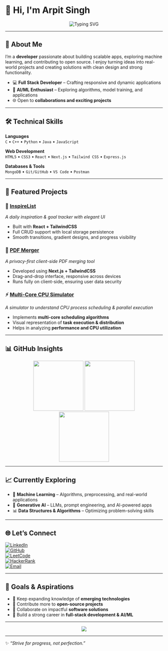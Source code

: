 # 👋 Hi, I'm Arpit Singh  

<div align="center">
  <img src="https://readme-typing-svg.herokuapp.com?font=Fira+Code&size=28&duration=3000&pause=1000&color=36BCF7&center=true&vCenter=true&width=700&lines=Full+Stack+Developer;Machine+Learning+Explorer;Open+Source+Contributor;Always+Learning+New+Technologies" alt="Typing SVG" />
</div>  

---

## 🚀 About Me  

I’m a **developer** passionate about building scalable apps, exploring machine learning, and contributing to open source. I enjoy turning ideas into real-world projects and creating solutions with clean design and strong functionality.  

- 💻 **Full Stack Developer** – Crafting responsive and dynamic applications  
- 🤖 **AI/ML Enthusiast** – Exploring algorithms, model training, and applications  
- 🌐 Open to **collaborations and exciting projects**  

---

## 🛠️ Technical Skills  

**Languages**  
`C` • `C++` • `Python` • `Java` • `JavaScript`  

**Web Development**  
`HTML5` • `CSS3` • `React` • `Next.js` • `Tailwind CSS` • `Express.js`  

**Databases & Tools**  
`MongoDB` • `Git/GitHub` • `VS Code` • `Postman`  

---

## 📌 Featured Projects  

### 🌟 [InspireList](https://github.com/ArpitSingh4010/inspirelist)  
_A daily inspiration & goal tracker with elegant UI_  
- Built with **React + TailwindCSS**  
- Full CRUD support with local storage persistence  
- Smooth transitions, gradient designs, and progress visibility  

### 📄 [PDF Merger](https://github.com/ArpitSingh4010/pdf-merger)  
_A privacy-first client-side PDF merging tool_  
- Developed using **Next.js + TailwindCSS**  
- Drag-and-drop interface, responsive across devices  
- Runs fully on client-side, ensuring user data security  

### ⚡ [Multi-Core CPU Simulator](https://github.com/ArpitSingh4010/Multi-Core_CPU-Simulator)  
_A simulator to understand CPU process scheduling & parallel execution_  
- Implements **multi-core scheduling algorithms**  
- Visual representation of **task execution & distribution**  
- Helps in analyzing **performance and CPU utilization**  

---

## 📊 GitHub Insights  

<div align="center">
  <img src="https://github-readme-stats.vercel.app/api?username=ArpitSingh4010&show_icons=true&theme=tokyonight&hide_border=true&count_private=true" height="160" />
  <img src="https://github-readme-streak-stats.herokuapp.com/?user=ArpitSingh4010&theme=tokyonight&hide_border=true" height="160" />
</div>  

<div align="center">
  <img src="https://github-readme-stats.vercel.app/api/top-langs/?username=ArpitSingh4010&layout=compact&theme=tokyonight&hide_border=true" height="160" />
</div>  

---

## 📈 Currently Exploring  

- 🤖 **Machine Learning** – Algorithms, preprocessing, and real-world applications  
- 🧠 **Generative AI** – LLMs, prompt engineering, and AI-powered apps  
- 📊 **Data Structures & Algorithms** – Optimizing problem-solving skills  

---

## 🌐 Let’s Connect  

[![LinkedIn](https://img.shields.io/badge/LinkedIn-0077B5?style=flat&logo=linkedin&logoColor=white)](https://www.linkedin.com/in/arpitsinght/)  
[![GitHub](https://img.shields.io/badge/GitHub-100000?style=flat&logo=github&logoColor=white)](https://github.com/ArpitSingh4010)  
[![LeetCode](https://img.shields.io/badge/LeetCode-FFA116?style=flat&logo=leetcode&logoColor=white)](https://leetcode.com/u/fWfaQT25L5/)  
[![HackerRank](https://img.shields.io/badge/HackerRank-2EC866?style=flat&logo=hackerrank&logoColor=white)](https://www.hackerrank.com/profile/arpitsinght25)  
[![Email](https://img.shields.io/badge/Email-D14836?style=flat&logo=gmail&logoColor=white)](mailto:arpitsinght25@gmail.com)  

---

## 🎯 Goals & Aspirations  

- 🔭 Keep expanding knowledge of **emerging technologies**  
- 🌱 Contribute more to **open-source projects**  
- 👯 Collaborate on impactful **software solutions**  
- 🚀 Build a strong career in **full-stack development & AI/ML**  

---

<div align="center">
  <img src="https://komarev.com/ghpvc/?username=ArpitSingh4010&color=blueviolet&style=flat-square&label=Profile+Views" />
</div>  

---

✨ _“Strive for progress, not perfection.”_  
